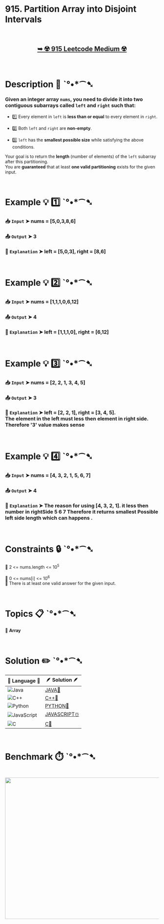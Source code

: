 # 915. Partition Array into Disjoint Intervals

</br>

<h2 align="center"> 

<a href="https://leetcode.com/problems/partition-array-into-disjoint-intervals/description/"><strong>➥ ☢️ 915 Leetcode Medium ☢️ </strong></a>
</h2>

</br>

# Description 📜 ˋ°•*⁀➷

### Given an integer array `nums`, you need to divide it into two contiguous subarrays called `left` and `right` such that:

- 1️⃣ Every element in `left` is **less than or equal** to every element in `right`.  

- 2️⃣ Both `left` and `right` are **non-empty**.  

- 3️⃣ `left` has the **smallest possible size** while satisfying the above conditions.  

Your goal is to return the **length** (number of elements) of the `left` subarray after this partitioning.  
You are **guaranteed** that at least **one valid partitioning** exists for the given input.

</br>

# Example 💡 1️⃣ ˋ°•*⁀➷

  ### 📥 `Input`  ➤ nums = [5,0,3,8,6]

  ### 📤 `Output`  ➤ 3

  ### 🔦 `Explanation`  ➤ left = [5,0,3], right = [8,6]

</br>

# Example 💡 2️⃣ ˋ°•*⁀➷

  ### 📥 `Input` ➤ nums = [1,1,1,0,6,12]

  ### 📤 `Output`  ➤ 4

  ### 🔦 `Explanation` ➤ left = [1,1,1,0], right = [6,12]

</br>

# Example 💡 3️⃣ ˋ°•*⁀➷

  ### 📥 `Input` ➤ nums = [2, 2, 1, 3, 4, 5]

  ### 📤 `Output`  ➤ 3

  ### 🔦 `Explanation`  ➤ left = [2, 2, 1], right = [3, 4, 5]. <br/> The element in the left must less then element in right side. Therefore '3' value makes sense 
</br>

# Example 💡 4️⃣ ˋ°•*⁀➷

  ### 📥 `Input` ➤ nums = [4, 3, 2, 1, 5, 6, 7]

  ### 📤 `Output`  ➤ 4

   ### 🔦 `Explanation`  ➤  The reason for using [4, 3, 2, 1]. it less then number in rightSide 5 6 7 Therefore it returns smallest Possible left side length which can happens . 

</br>

# Constraints 🔒 ˋ°•*⁀➷

🔹 2 <= nums.length <= 10<sup>5</sup> </br>\
🔹 0 <= nums[i] <= 10<sup>6</sup> </br>
🔹 There is at least one valid answer for the given input. </br>

</br>

# Topics 📋 ˋ°•*⁀➷

🔸 **Array**  </br>

</br>

# Solution ✏️ ˋ°•*⁀➷

| 📒 Language 📒  | 🪶 Solution 🪶 |
| ------------- | ------------- |
|  ![Java](https://img.shields.io/badge/java-%23ED8B00.svg?style=for-the-badge&logo=openjdk&logoColor=white)  | [JAVA🍁]() |
|  ![C++](https://img.shields.io/badge/c++-%2300599C.svg?style=for-the-badge&logo=c%2B%2B&logoColor=white)  | [C++🎲]()  |
|  ![Python](https://img.shields.io/badge/python-3670A0?style=for-the-badge&logo=python&logoColor=ffdd54)    | [PYTHON🍰]() |
| ![JavaScript](https://img.shields.io/badge/javascript-%23323330.svg?style=for-the-badge&logo=javascript&logoColor=%23F7DF1E)   | [JAVASCRIPT☃️]() |
|   ![C](https://img.shields.io/badge/c-%2300599C.svg?style=for-the-badge&logo=c&logoColor=white)   | [C💖]()  |

</br>

# Benchmark ⏱️ ˋ°•*⁀➷

<h1  align="center" >

<img src ="" width = "700px" height="462px" />

</h1>
